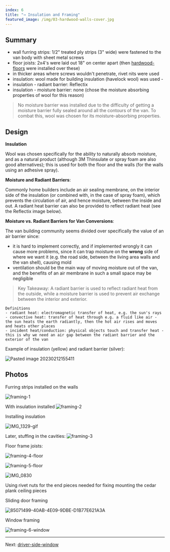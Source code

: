 ```yaml
---
index: 6
title: "→ Insulation and Framing"
featured_image: /img/03-hardwood-walls-cover.jpg
---
```


## Summary
- wall furring strips: 1/2" treated ply strips (3" wide) were fastened to the van body with sheet metal screws
- floor joists: 2x4's were laid out 18" on center apart (then [hardwood-floors](hardwood-floors) were installed over these)
- in thicker areas where screws wouldn't penetrate, rivet nits were used 
- insulation: wool made for building insulation (havelock wool) was used - 
- insulation - radiant barrier: Reflectix
- insulation - moisture barrier: none (chose the moisture absorbing properties of wool for this reason)

> No moisture barrier was installed due to the difficulty of getting a moisture barrier fully sealed around all the contours of the van. To combat this, wool was chosen for its moisture-absorbing properties.

## Design

**Insulation**

Wool was chosen specifically for the ability to naturally absorb moisture, and as a natural product (although 3M Thinsulate or spray foam are also good alternatives); this is used for both the floor and the walls (for the walls using an adhesive spray). 

**Moisture and Radiant Barriers**:

Commonly home builders include an air sealing membrane, on the interior side of the insulation (or combined with, in the case of spray foam), which prevents the circulation of air, and hence moisture, between the inside and out. A radiant heat barrier can also be provided to reflect radiant heat (see the Reflectix image below).

**Moisture vs. Radiant Barriers for Van Conversions**:

The van building community seems divided over specifically the value of an air barrier since:
- it is hard to implement correctly, and if implemented wrongly it can cause more problems, since it can trap moisture on the **wrong** side of where we want it (e.g. the road side, between the living area walls and the van shell), causing mold
- ventilation should be the main way of moving moisture out of the van, and the benefits of an air membrane in such a small space may be negligible

> Key Takeaway: A radiant barrier is used to reflect radiant heat from the outside, while a moisture barrier is used to prevent air exchange between the interior and exterior.

```
Definitions
- radiant heat: electromagnetic transfer of heat, e.g. the sun's rays
- convective heat: transfer of heat through e.g. a fluid like air - the sun heats the earth radiantly, then the hot air rises and moves and heats other places 
- incident heat/conduction: physical objects touch and transfer heat - this is why we need an air gap between the radiant barrier and the exterior of the van
```

Example of insulation (yellow) and radiant barrier (silver):

![Pasted image 20230212155411](img/Pasted%20image%2020230212155411.png)

## Photos

Furring strips installed on the walls

![framing-1](img/framing-1.jpg)

With insulation installed
![framing-2](img/framing-2.jpg)

Installing insulation

![IMG_1329-gif](img/IMG_1329-gif.gif)

Later, stuffing in the cavities:
![framing-3](img/framing-3.gif)


Floor frame joists: 

![framing-4-floor](img/framing-4-floor.jpg)

![framing-5-floor](img/framing-5-floor.jpg)

![IMG_0830](img/IMG_0830.jpg)

Using rivet nuts for the end pieces needed for fixing mounting the cedar plank ceiling pieces

Sliding door framing

![85071499-40AB-4E09-9DBE-D1B77E621A3A](img/85071499-40AB-4E09-9DBE-D1B77E621A3A.jpeg)

Window framing

![framing-6-window](img/framing-6-window.jpeg)

---

Next:  [driver-side-window](driver-side-window)